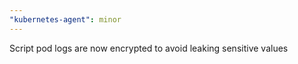 ```yaml
---
"kubernetes-agent": minor
---
```


Script pod logs are now encrypted to avoid leaking sensitive values
